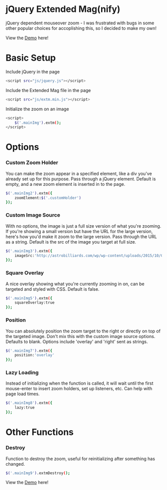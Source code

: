 # jQuery Extended Mag(nify)
jQuery dependent mouseover zoom - I was frustrated with bugs in some other popular choices for accoplishing this, so I decided to make my own!

View the [Demo] here!

# Basic Setup
Include jQuery in the page
```sh
<script src="js/jquery.js"></script>
```
Include the Extended Mag file in the page
```sh
<script src="js/extm.min.js"></script>
```
Initialize the zoom on an image
```sh
<script>
	$('.mainImg').extm();
</script>
```

# Options
### Custom Zoom Holder
You can make the zoom appear in a specified element, like a div you've already set up for this purpose. Pass through a jQuery element. Default is empty, and a new zoom element is inserted in to the page.
```sh
$('.mainImg2').extm({
	zoomElement:$('.customHolder')
}); 
```

### Custom Image Source
With no options, the image is just a full size version of what you're zooming. If you're showing a small version but have the URL for the large version, here's how you'd make it zoom to the large version. Pass through the URL as a string. Default is the src of the image you target at full size.
```sh
$('.mainImg3').extm({
	imageSrc:'http://astrobilliards.com/wp/wp-content/uploads/2015/10/G407-EDIT.jpg'
});
```

### Square Overlay
A nice overlay showing what you're currently zooming in on, can be targeted and styled with CSS. Default is false.
```sh
$('.mainImg5').extm({
	squareOverlay:true
});
```

### Position
You can absolutely position the zoom target to the right or directly on top of the targeted image. Don't mix this with the custom image source options. Defaults to blank. Options include 'overlay' and 'right' sent as strings.
```sh
$('.mainImg7').extm({
	position:'overlay'
});
```

### Lazy Loading
Instead of initializing when the function is called, it will wait until the first mouse-enter to insert zoom holders, set up listeners, etc. Can help with page load times.
```sh
$('.mainImg8').extm({
	lazy:true
});
```

# Other Functions
### Destroy
Function to destroy the zoom, useful for reinitializing after something has changed.
```sh
$('.mainImg9').extmDestroy();
```

View the [Demo] here!

[Demo]: <http://codepen.io/caleboleary/pen/JXyedK>